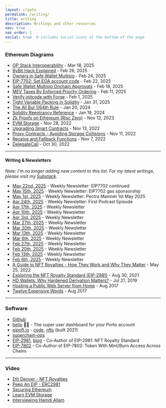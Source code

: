 ```yaml
---
layout: crypto
permalink: /writing/
title: writing
description: Writings and other resources
nav: true
nav_order: 1
social: true  # includes social icons at the bottom of the page
---
```

<!-- _pages/writing.md -->


### Ethereum Diagrams

- [OP Stack Interoperability](https://x.com/blainemalone/status/1902166214685671934) - Mar 18, 2025
- [ByBit Hack Explained](https://x.com/blainemalone/status/1894920751309807823) - Feb 26, 2025
- [Owners in Safe Wallet Multisig](https://x.com/blainemalone/status/1894209702042521837) - Feb 24, 2025
- [EIP-7702: Set EOA account code](https://x.com/blainemalone/status/1893428082653962306) - Feb 22, 2025
- [Safe Wallet Multisig Onchain Approvals](https://x.com/blainemalone/status/1891643583100485989) - Feb 18, 2025
- [MEV Taxes By Enforced Priority Ordering](https://x.com/blainemalone/status/1889510204406186055) - Feb 11, 2025
- [Verify initcode with Forge](https://x.com/blainemalone/status/1885838869469474970) - Feb 1, 2025
- [Tight Variable Packing in Solidity](https://x.com/blainemalone/status/1885466686779781614) - Jan 31, 2025
- [The All But 1/64th Rule](https://x.com/blainemalone/status/1748885704589869518?s=20) - Jan 20, 2024
- [Solidity Reentrancy Reference](https://x.com/blainemalone/status/1748409660472717401?s=20) - Jan 19, 2024
- [Zk Proofs on Ethereum (Risc Zero)](https://x.com/blainemalone/status/1723853779466895733) - Nov 12, 2023
- [EVM Storage](https://twitter.com/blainemalone/status/1597352375593078784?s=20&t=b3OInelM1QFX84Q0Zp2AHQ) - Nov 28, 2022
- [Upgrading Smart Contracts](https://twitter.com/blainemalone/status/1591981306296111107) - Nov 13, 2022
- [Proxy Contracts - Avoiding Storage Collisions](https://twitter.com/blainemalone/status/1591204606591148034) - Nov 11, 2022
- [Receive and Fallback Functions](https://twitter.com/blainemalone/status/1589817692831514624) - Nov 7, 2022
- [DelegateCall](https://twitter.com/blainemalone/status/1586744968546340864) - Oct 30, 2022

---

#### Writing & Newsletters

*Note: I'm no longer adding new content to this list. For my latest writings, please visit my [Substack](https://substack.com/@blainemalone).*

- [May 22nd, 2025](https://news.blainemalone.com/posts/7702-continued-may-22nd-2025) - Weekly Newsletter: EIP7702 continued
- [May 15th, 2025](https://news.blainemalone.com/posts/7702-gas-sponsorship-may-15th-2025) - Weekly Newsletter: EIP7702 gas sponsorship
- [May 1st, 2025](https://news.blainemalone.com/posts/pectra-mainnet-1st-may-2025-episode-2) - Weekly Newsletter: Pectra Mainnet 1st May 2025
- [Apr 24th, 2025](https://news.blainemalone.com/posts/thursday-thought-24th-april-2025-new-my-first-podcast-episode) - Weekly Newsletter: First Podcast Episode
- [Apr 17th, 2025](https://news.blainemalone.com/posts/thursday-thought-17th-april-2025) - Weekly Newsletter
- [Apr 10th, 2025](https://news.blainemalone.com/posts/thursday-thought-10th-april-2025-new-video-content) - Weekly Newsletter
- [Apr 3rd, 2025](https://news.blainemalone.com/posts/thursday-thought-3rd-april-2025) - Weekly Newsletter
- [Mar 27th, 2025](https://news.blainemalone.com/posts/thursday-thought-27th-march-2025) - Weekly Newsletter
- [Mar 20th, 2025](https://news.blainemalone.com/posts/3-thoughts-thursday-20th-march-2025) - Weekly Newsletter
- [Mar 13th, 2025](https://news.blainemalone.com/posts/3-thoughts-thursday-13th-march-2025-1) - Weekly Newsletter
- [Mar 6th, 2025](https://news.blainemalone.com/posts/3-thoughts-thursday-6th-mar-2025-1) - Weekly Newsletter
- [Feb 27th, 2025](https://news.blainemalone.com/posts/3-thoughts-thursday-27th-feb-2025) - Weekly Newsletter
- [Feb 20th, 2025](https://news.blainemalone.com/posts/3-thoughts-thursday-20th-feb-2025) - Weekly Newsletter
- [Feb 13th, 2025](https://news.blainemalone.com/posts/3-thoughts-thursday-13th-feb-2025) - Weekly Newsletter
- [Feb 6th, 2025](https://news.blainemalone.com/posts/3-thoughts-thursday-the-beginning) - Weekly Newsletter
- [A Guide to NFT Royalties - How They Work and Why They Matter](https://www.superlunar.com/post/a-guide-to-nft-royalties-how-they-work-and-why-they-matter) - May 25, 2022
- [Exploring the NFT Royalty Standard (EIP-2981)](https://www.gemini.com/blog/exploring-the-nft-royalty-standard-eip-2981) - Aug 30, 2021
- [HD Wallets: Why Hardened Derivation Matters?](https://medium.com/@blainemalone01/hd-wallets-why-hardened-derivation-matters-89efcdc71671) - Jul 21, 2019
- [Hosting a Public Web Server from Home](https://steemit.com/raspberrypi/@cryptobugsy/hosting-a-public-web-server-from-home) - Aug 2017
- [Twelve Expensive Words](/2017/08/30/twelve-expensive-words.html) - Aug 2017

---

### Software

- [Github](https://github.com/blmalone)
- [bello](https://bello.blainemalone.com/) 🍄‍🟫 - The super user dashboard for your Porto account
- [eipnft.io](https://eipnft.io) - [code](https://github.com/blmalone/eip-ntf), [nfts](https://opensea.io/collection/ethereum-improvement-proposal-nfts) (built 2021)
- [superchain-ops](https://github.com/ethereum-optimism/superchain-ops)
- [EIP-2981](https://eips.ethereum.org/EIPS/eip-2981), [blog](https://www.gemini.com/blog/exploring-the-nft-royalty-standard-eip-2981) - Co-Author of EIP-2981: NFT Royalty Standard
- [EIP-7802](https://eips.ethereum.org/EIPS/eip-7802) - Co-Author of EIP-7802: Token With Mint/Burn Access Across Chains

---

### Video

- [Eth Denver - NFT Royalties](https://youtu.be/0t8wLde29DM)
- [Peep An EIP - ERC2981](https://youtu.be/hTbcw0rhLto)
- [Securing Ethereum](https://x.com/blainemalone/status/1881090320802472400)
- [Learn EVM Storage](https://youtu.be/Ams6q8YBjII)
- [Interviewing Hamdi Allam](https://youtu.be/yey3DVaKtQQ)